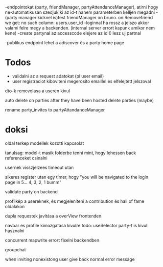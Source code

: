 -endpointokat (party, friendManager, partyAttendanceManager), atirni hogy ne-automatikusan szedjuk ki az id-t hanem parameterben kelljen megadni
-(party manager kicknel is)test friendManager on bruno. on Removefriend we get: no such column: users.user_id
-loginnal ha rossz a jelszo akkor valami felre megy a backenden. (internal server errort kapunk amikor nem kene)
-create partynal az accesscode elejere az id 0 lesz uj partnal

-publikus endpoint lehet a adiscover és a party home page



# Todos
 - validalni az a request adatokat (pl user email)
 - user registraciot kiboviteni megerosito emaillel es elfelejtett jelszoval


dto-k removolasa a useren kivul

auto delete on parties after they have been hosted
delete parties (maybe)

rename party_invites to partyAttandanceManager


# doksi
oldal terkep
modellek kozotti kapcsolat

tanulsag: model-t masik folderbe tenni mint, hogy lehessen back referenceket csinalni

usernek visszjelzees timeout utan

sikeres register utan egy timer, hogy "you will be navigated to the login page in 5... 4, 3, 2, 1 bumm"

validate party on backend

profilkép a usereknek, és megjeleníteni a contribution és hall of fame oldalakon

dupla requestek javítása a overView frontenden

navbar es profile kimozgatasa kivulre
todo: useSelector party-t is kivul hasznalni

concurrent mapwrite errort fixelni backendben

groupchat

when inviting nonexistong user give back normal error message